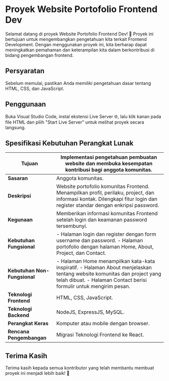 # Proyek Website Portofolio Frontend Dev

Selamat datang di proyek Website Portofolio Frontend Dev! 🚀 Proyek ini bertujuan untuk mengembangkan pengetahuan kita terkait Frontend Development. Dengan menggunakan proyek ini, kita berharap dapat meningkatkan pemahaman dan keterampilan kita dalam berkontribusi di bidang pengembangan frontend.

## Persyaratan

Sebelum memulai, pastikan Anda memiliki pengetahuan dasar tentang HTML, CSS, dan JavaScript.

## Penggunaan

Buka Visual Studio Code, instal ekstensi Live Server 🌐, lalu klik kanan pada file HTML dan pilih "Start Live Server" untuk melihat proyek secara langsung.

## Spesifikasi Kebutuhan Perangkat Lunak 

| **Tujuan** | Implementasi pengetahuan pembuatan website dan membuka kesempatan kontribusi bagi anggota komunitas. |
|---|---|
| **Sasaran** | Anggota komunitas. |
| **Deskripsi** | Website portofolio komunitas Frontend. Menampilkan profil, perilaku, project, dan informasi kontak. Dilengkapi fitur login dan register standar dengan enkripsi password. |
| **Kegunaan** | Memberikan informasi komunitas Frontend setelah login dan keamanan password tersembunyi. |
| **Kebutuhan Fungsional** | - Halaman login dan register dengan form username dan password. - Halaman portofolio dengan halaman Home, About, Project, dan Contact. |
| **Kebutuhan Non-Fungsional** | - Halaman Home menampilkan kata-kata inspiratif. - Halaman About menjelaskan tentang website komunitas dan project yang telah dibuat. - Halaman Contact berisi formulir untuk mengirim pesan. |
| **Teknologi Frontend** | HTML, CSS, JavaScript. |
| **Teknologi Backend** | NodeJS, ExpressJS, MySQL. |
| **Perangkat Keras** | Komputer atau mobile dengan browser. |
| **Rencana Pengembangan** | Migrasi Teknologi Frontend ke React. |

## Terima Kasih

Terima kasih kepada semua kontributor yang telah membantu membuat proyek ini menjadi lebih baik! 🙌

